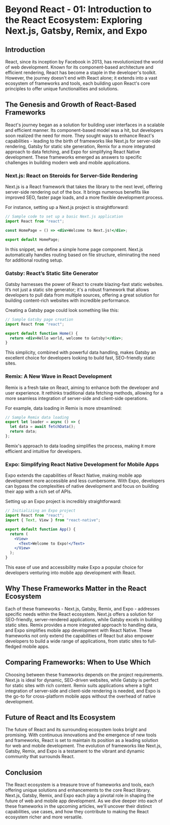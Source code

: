 # Beyond React - 01: Introduction to the React Ecosystem: Exploring Next.js, Gatsby, Remix, and Expo

## Introduction

React, since its inception by Facebook in 2013, has revolutionized the world of web development. Known for its component-based architecture and efficient rendering, React has become a staple in the developer's toolkit. However, the journey doesn't end with React alone; it extends into a vast ecosystem of frameworks and tools, each building upon React's core principles to offer unique functionalities and solutions.

## The Genesis and Growth of React-Based Frameworks

React's journey began as a solution for building user interfaces in a scalable and efficient manner. Its component-based model was a hit, but developers soon realized the need for more. They sought ways to enhance React's capabilities - leading to the birth of frameworks like Next.js for server-side rendering, Gatsby for static site generation, Remix for a more integrated approach to data fetching, and Expo for simplifying React Native development. These frameworks emerged as answers to specific challenges in building modern web and mobile applications.

### Next.js: React on Steroids for Server-Side Rendering

Next.js is a React framework that takes the library to the next level, offering server-side rendering out of the box. It brings numerous benefits like improved SEO, faster page loads, and a more flexible development process.

For instance, setting up a Next.js project is straightforward:

```jsx
// Sample code to set up a basic Next.js application
import React from "react";

const HomePage = () => <div>Welcome to Next.js!</div>;

export default HomePage;
```

In this snippet, we define a simple home page component. Next.js automatically handles routing based on file structure, eliminating the need for additional routing setup.

### Gatsby: React’s Static Site Generator

Gatsby harnesses the power of React to create blazing-fast static websites. It’s not just a static site generator; it's a robust framework that allows developers to pull data from multiple sources, offering a great solution for building content-rich websites with incredible performance.

Creating a Gatsby page could look something like this:

```jsx
// Sample Gatsby page creation
import React from "react";

export default function Home() {
  return <div>Hello world, welcome to Gatsby!</div>;
}
```

This simplicity, combined with powerful data handling, makes Gatsby an excellent choice for developers looking to build fast, SEO-friendly static sites.

### Remix: A New Wave in React Development

Remix is a fresh take on React, aiming to enhance both the developer and user experience. It rethinks traditional data fetching methods, allowing for a more seamless integration of server-side and client-side operations.

For example, data loading in Remix is more streamlined:

```jsx
// Sample Remix data loading
export let loader = async () => {
  let data = await fetchData();
  return data;
};
```

Remix's approach to data loading simplifies the process, making it more efficient and intuitive for developers.

### Expo: Simplifying React Native Development for Mobile Apps

Expo extends the capabilities of React Native, making mobile app development more accessible and less cumbersome. With Expo, developers can bypass the complexities of native development and focus on building their app with a rich set of APIs.

Setting up an Expo project is incredibly straightforward:

```jsx
// Initializing an Expo project
import React from "react";
import { Text, View } from "react-native";

export default function App() {
  return (
    <View>
      <Text>Welcome to Expo!</Text>
    </View>
  );
}
```

This ease of use and accessibility make Expo a popular choice for developers venturing into mobile app development with React.

## Why These Frameworks Matter in the React Ecosystem

Each of these frameworks - Next.js, Gatsby, Remix, and Expo - addresses specific needs within the React ecosystem. Next.js offers a solution for SEO-friendly, server-rendered applications, while Gatsby excels in building static sites. Remix provides a more integrated approach to handling data, and Expo simplifies mobile app development with React Native. These frameworks not only extend the capabilities of React but also empower developers to build a wide range of applications, from static sites to full-fledged mobile apps.

## Comparing Frameworks: When to Use Which

Choosing between these frameworks depends on the project requirements. Next.js is ideal for dynamic, SEO-driven websites, while Gatsby is perfect for static sites with rich content. Remix suits applications where a tight integration of server-side and client-side rendering is needed, and Expo is the go-to for cross-platform mobile apps without the overhead of native development.

## Future of React and Its Ecosystem

The future of React and its surrounding ecosystem looks bright and promising. With continuous innovations and the emergence of new tools and frameworks, React is set to maintain its position as a leading solution for web and mobile development. The evolution of frameworks like Next.js, Gatsby, Remix, and Expo is a testament to the vibrant and dynamic community that surrounds React.

## Conclusion

The React ecosystem is a treasure trove of frameworks and tools, each offering unique solutions and enhancements to the core React library. Next.js, Gatsby, Remix, and Expo each play a pivotal role in shaping the future of web and mobile app development. As we dive deeper into each of these frameworks in the upcoming articles, we'll uncover their distinct capabilities, use cases, and how they contribute to making the React ecosystem richer and more versatile.
